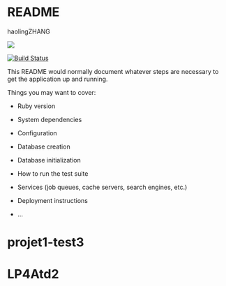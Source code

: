 # README

haolingZHANG


<a href="https://codeclimate.com/github/haolingzhang1/projet1/maintainability"><img src="https://api.codeclimate.com/v1/badges/a3fe4ed48bd8245b11c0/maintainability" /></a>


[![Build Status](https://travis-ci.org/haolingzhang1/projet1.svg?branch=master)](https://travis-ci.org/haolingzhang1/projet1)


This README would normally document whatever steps are necessary to get the
application up and running.

Things you may want to cover:

* Ruby version

* System dependencies

* Configuration

* Database creation

* Database initialization

* How to run the test suite

* Services (job queues, cache servers, search engines, etc.)

* Deployment instructions

* ...
# projet1-test3
# LP4Atd2
